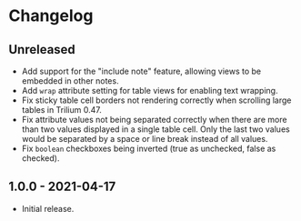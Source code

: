 # Changelog

## Unreleased

- Add support for the "include note" feature, allowing views to be embedded in other notes.
- Add `wrap` attribute setting for table views for enabling text wrapping.
- Fix sticky table cell borders not rendering correctly when scrolling large tables in Trilium 0.47.
- Fix attribute values not being separated correctly when there are more than two values displayed in a single table cell. Only the last two values would be separated by a space or line break instead of all values.
- Fix `boolean` checkboxes being inverted (true as unchecked, false as checked).

## 1.0.0 - 2021-04-17

- Initial release.
